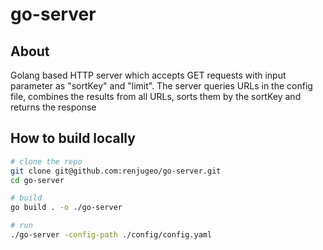 # go-server

## About
Golang based HTTP server which accepts GET requests with input parameter as "sortKey" and "limit". The server queries URLs in the config file, combines the results from all URLs, sorts them by the sortKey and returns the response

## How to build locally

```bash
# clone the repo
git clone git@github.com:renjugeo/go-server.git
cd go-server

# build
go build . -o ./go-server

# run 
./go-server -config-path ./config/config.yaml

```